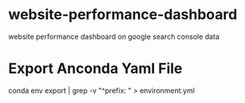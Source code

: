 # website-performance-dashboard
website performance dashboard on google search console data


# Export Anconda Yaml File
conda env export | grep -v "^prefix: " > environment.yml
